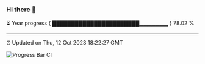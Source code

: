 ### Hi there 👋

⏳ Year progress { ███████████████████████▁▁▁▁▁▁▁ } 78.02 %

---

⏰ Updated on Thu, 12 Oct 2023 18:22:27 GMT

![Progress Bar CI](https://github.com/ZhaoGui/ZhaoGui/workflows/Progress%20Bar%20CI/badge.svg)

